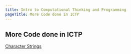 ```yaml
---
title: Intro to Computational Thinking and Programming
pageTitle: More Code done in ICTP
---
```


## More Code done in ICTP

<span class="tags"><a href="#">Character Strings</a></span>